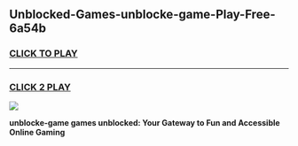 
## Unblocked-Games-unblocke-game-Play-Free-6a54b
<h3>
<a href="https://clearcache.space/e2bc6b?title=unblocke-game&ref=21A">CLICK TO PLAY</a></h3>
<hr>

<h3>
<a href="https://clearcache.space/e2bc6b?title=unblocke-game&ref=21A">CLICK 2 PLAY</a>
  
</h3>

<a href="https://clearcache.space/e2bc6b?title=unblocke-game&ref=21A"><img src="https://clearcache.store/games.png"></a>


**unblocke-game games unblocked: Your Gateway to Fun and Accessible Online Gaming**
